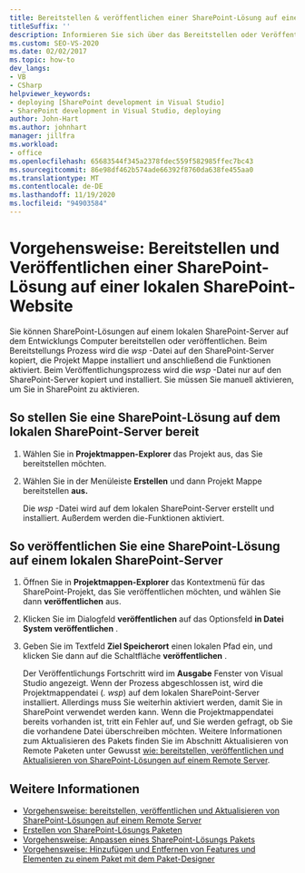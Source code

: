 ```yaml
---
title: Bereitstellen & veröffentlichen einer SharePoint-Lösung auf einer lokalen SharePoint-Website
titleSuffix: ''
description: Informieren Sie sich über das Bereitstellen oder Veröffentlichen von SharePoint-Lösungen auf einem lokalen SharePoint-Server auf Ihrem Entwicklungs Computer.
ms.custom: SEO-VS-2020
ms.date: 02/02/2017
ms.topic: how-to
dev_langs:
- VB
- CSharp
helpviewer_keywords:
- deploying [SharePoint development in Visual Studio]
- SharePoint development in Visual Studio, deploying
author: John-Hart
ms.author: johnhart
manager: jillfra
ms.workload:
- office
ms.openlocfilehash: 65683544f345a2378fdec559f582985ffec7bc43
ms.sourcegitcommit: 86e98df462b574ade66392f8760da638fe455aa0
ms.translationtype: MT
ms.contentlocale: de-DE
ms.lasthandoff: 11/19/2020
ms.locfileid: "94903584"
---
```

# <a name="how-to-deploy-and-publish-a-sharepoint-solution-to-a-local-sharepoint-site"></a>Vorgehensweise: Bereitstellen und Veröffentlichen einer SharePoint-Lösung auf einer lokalen SharePoint-Website
  Sie können SharePoint-Lösungen auf einem lokalen SharePoint-Server auf dem Entwicklungs Computer bereitstellen oder veröffentlichen. Beim Bereitstellungs Prozess wird die *wsp* -Datei auf den SharePoint-Server kopiert, die Projekt Mappe installiert und anschließend die Funktionen aktiviert. Beim Veröffentlichungsprozess wird die *wsp* -Datei nur auf den SharePoint-Server kopiert und installiert. Sie müssen Sie manuell aktivieren, um Sie in SharePoint zu aktivieren.

## <a name="to-deploy-a-sharepoint-solution-to-the-local-sharepoint-server"></a>So stellen Sie eine SharePoint-Lösung auf dem lokalen SharePoint-Server bereit

1. Wählen Sie in **Projektmappen-Explorer** das Projekt aus, das Sie bereitstellen möchten.

2. Wählen Sie in der Menüleiste **Erstellen** und dann Projekt Mappe bereitstellen **aus.**

     Die *wsp* -Datei wird auf dem lokalen SharePoint-Server erstellt und installiert. Außerdem werden die-Funktionen aktiviert.

## <a name="to-publish-a-sharepoint-solution-to-a-local-sharepoint-server"></a>So veröffentlichen Sie eine SharePoint-Lösung auf einem lokalen SharePoint-Server

1. Öffnen Sie in **Projektmappen-Explorer** das Kontextmenü für das SharePoint-Projekt, das Sie veröffentlichen möchten, und wählen Sie dann **veröffentlichen** aus.

2. Klicken Sie im Dialogfeld **veröffentlichen** auf das Optionsfeld **in Datei System veröffentlichen** .

3. Geben Sie im Textfeld **Ziel Speicherort** einen lokalen Pfad ein, und klicken Sie dann auf die Schaltfläche **veröffentlichen** .

     Der Veröffentlichungs Fortschritt wird im **Ausgabe** Fenster von Visual Studio angezeigt. Wenn der Prozess abgeschlossen ist, wird die Projektmappendatei (*. wsp*) auf dem lokalen SharePoint-Server installiert. Allerdings muss Sie weiterhin aktiviert werden, damit Sie in SharePoint verwendet werden kann. Wenn die Projektmappendatei bereits vorhanden ist, tritt ein Fehler auf, und Sie werden gefragt, ob Sie die vorhandene Datei überschreiben möchten. Weitere Informationen zum Aktualisieren des Pakets finden Sie im Abschnitt Aktualisieren von Remote Paketen unter Gewusst [wie: bereitstellen, veröffentlichen und Aktualisieren von SharePoint-Lösungen auf einem Remote Server](../sharepoint/how-to-deploy-publish-and-upgrade-sharepoint-solutions-on-a-remote-server.md).

## <a name="see-also"></a>Weitere Informationen
- [Vorgehensweise: bereitstellen, veröffentlichen und Aktualisieren von SharePoint-Lösungen auf einem Remote Server](../sharepoint/how-to-deploy-publish-and-upgrade-sharepoint-solutions-on-a-remote-server.md)
- [Erstellen von SharePoint-Lösungs Paketen](../sharepoint/creating-sharepoint-solution-packages.md)
- [Vorgehensweise: Anpassen eines SharePoint-Lösungs Pakets](../sharepoint/how-to-customize-a-sharepoint-solution-package.md)
- [Vorgehensweise: Hinzufügen und Entfernen von Features und Elementen zu einem Paket mit dem Paket-Designer](../sharepoint/how-to-add-and-remove-features-and-items-to-a-package-by-using-the-package-designer.md)
